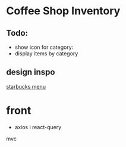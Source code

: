 # Coffee Shop Inventory

## Todo:
- show icon for category:
- display items by category

## design inspo
[starbucks menu](https://www.starbucks.com/menu)

# front 
- axios i react-query
 


mvc
